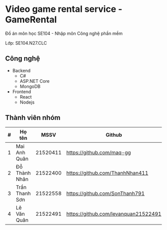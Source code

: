 # Video game rental service - GameRental
Đồ án môn học SE104 - Nhập môn Công nghệ phần mềm

Lớp: SE104.N27.CLC

## Công nghệ
- Backend
  - C#
  - ASP.NET Core
  - MongoDB
- Frontend
  - React
  - Nodejs

## Thành viên nhóm
| # | Họ tên | MSSV | Github |
| - | ------ | ---- | ------ |
| 1 | Mai Anh Quân | 21520411 | https://github.com/maq-gg |
| 2 | Đỗ Thành Nhân | 21522400 | https://github.com/ThanhNhan411 |
| 3 | Trần Thanh Sơn | 21522558 | https://github.com/SonThanh791 |
| 4 | Lê Văn Quân | 21522491 | https://github.com/levanquan21522491 |
